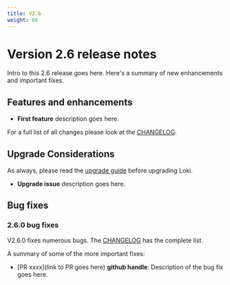 ```yaml
---
title: V2.6
weight: 66
---
```


# Version 2.6 release notes

Intro to this 2.6 release goes here. Here's a summary of new enhancements and important fixes.

## Features and enhancements

- **First feature** description goes here.

For a full list of all changes please look at the [CHANGELOG](https://github.com/grafana/loki/blob/main/CHANGELOG.md).

## Upgrade Considerations

As always, please read the [upgrade guide](../../upgrading/#250) before upgrading Loki.

- **Upgrade issue** description goes here.

## Bug fixes

### 2.6.0 bug fixes

V2.6.0 fixes numerous bugs. The [CHANGELOG](https://github.com/grafana/loki/blob/main/CHANGELOG.md) has the complete list.

A summary of some of the more important fixes:

- [PR xxxx](link to PR goes here) **github handle**: Description of the bug fix goes here.
